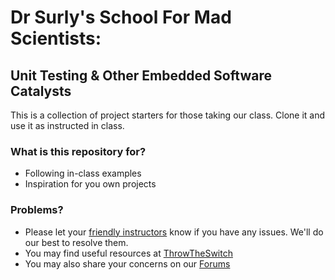 # Dr Surly's School For Mad Scientists: #

## Unit Testing & Other Embedded Software Catalysts ##

This is a collection of project starters for those taking our class. Clone it and use it as instructed in class.

### What is this repository for? ###

* Following in-class examples
* Inspiration for you own projects

### Problems? ###

* Please let your [friendly instructors](mailto:tdd@throwtheswitch.org) know if you have any issues. We'll do our best to resolve them.
* You may find useful resources at [ThrowTheSwitch](http://throwtheswitch.org)
* You may also share your concerns on our [Forums](http://throwtheswitch.org/forums)
